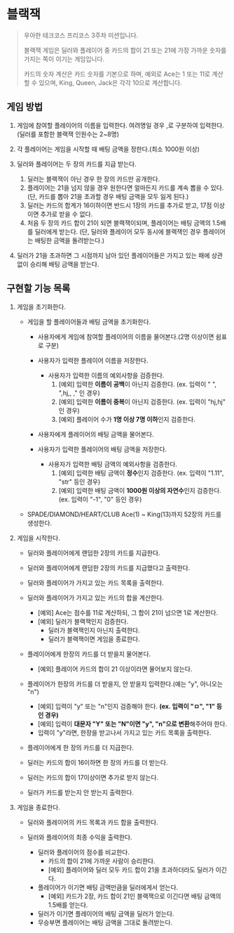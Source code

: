 # 블랙잭
> 우아한 테크코스 프리코스 3주차 미션입니다.
>
> 블랙잭 게임은 딜러와 플레이어 중 카드의 합이 21 또는 21에 가장 가까운 숫자를 가지는 쪽이 이기는 게임입니다.
>
> 카드의 숫자 계산은 카드 숫자를 기본으로 하며, 예외로 Ace는 1 또는 11로 계산할 수 있으며, King, Queen, Jack은 각각 10으로 계산합니다.

## 게임 방법
1. 게임에 참여할 플레이어의 이름을 입력한다. 여려명일 경우 ,로 구분하여 입력한다.(딜러를 포함한 블랙잭 인원수는 2~8명)
 
2. 각 플레이어는 게임을 시작할 때 배팅 금액을 정한다.(최소 1000원 이상)

3. 딜러와 플레이어는 두 장의 카드를 지급 받는다.
    1. 딜러는 블랙잭이 아닌 경우 한 장의 카드만 공개한다.
    1. 플레이어는 21을 넘지 않을 경우 원한다면 얼마든지 카드를 계속 뽑을 수 있다.
    (단, 카드를 뽑아 21을 초과할 경우 배팅 금액을 모두 잃게 된다.)
    2. 딜러는 카드의 합계가 16이하이면 반드시 1장의 카드를 추가로 받고, 17점 이상이면 추가로 받을 수 없다.
    3. 처음 두 장의 카드 합이 21이 되면 블랙잭이되며, 플레이어는 배팅 금액의 1.5배를 딜러에게 받는다.
    (단, 딜러와 플레이어 모두 동시에 블랙잭인 경우 플레이어는 배팅한 금액을 돌려받는다.)

4. 딜러가 21을 초과하면 그 시점까지 남아 있던 플레이어들은 가지고 있는 패에 상관없이 승리해 배팅 금액을 받는다.

## 구현할 기능 목록
1. 게임을 초기화한다.
    * 게임을 할 플레이어들과 배팅 금액을 초기화한다.
        * 사용자에게 게임에 참여할 플레이어의 이름을 물어본다.(2명 이상이면 쉼표로 구분)
        * 사용자가 입력한 플레이어 이름을 저장한다.
            * 사용자가 입력한 이름의 예외사항을 검증한다.
                1. [예외] 입력한 **이름이 공백**이 아닌지 검증한다. (ex. 입력이 " ", ",hj,, ," 인 경우)
                2. [예외] 입력한 **이름이 중복**이 아닌지 검증한다. (ex. 입력이 "hj,hj" 인 경우)
                3. [예외] 플레이어 수가 **1명 이상 7명 이하**인지 검증한다.

        * 사용자에게 플레이어의 배팅 금액을 물어본다.
        * 사용자가 입력한 플레이어의 배팅 금액을 저장한다.
            * 사용자가 입력한 배팅 금액의 예외사항을 검증한다.
                1. [예외] 입력한 배팅 금액이 **정수**인지 검증한다. (ex. 입력이 "1.11", "str" 등인 경우)
                2. [예외] 입력한 배팅 금액이 **1000원 이상의 자연수**인지 검증한다. (ex. 입력이 "-1", "0" 등인 경우)

    * SPADE/DIAMOND/HEART/CLUB Ace(1) ~ King(13)까지 52장의 카드를 생성한다.

2. 게임을 시작한다.
    * 딜러와 플레이어에게 랜덤한 2장의 카드를 지급한다.
    * 딜러와 플레이어에게 랜덤한 2장의 카드를 지급했다고 출력한다.

    * 딜러와 플레이어가 가지고 있는 카드 목록을 출력한다.
    * 딜러와 플레이어가 가지고 있는 카드의 합을 계산한다.
        * [예외] Ace는 점수를 11로 계산하되, 그 합이 21이 넘으면 1로 계산한다.
        * [예외] 딜러가 블랙잭인지 검증한다.
            * 딜러가 블랙잭인지 아닌지 출력한다.
            * 딜러가 블랙잭이면 게임을 종료한다.

    * 플레이어에게 한장의 카드를 더 받을지 물어본다.
        * [예외] 플레이어 카드의 합이 21 이상이라면 물어보지 않는다.
    * 플레이어가 한장의 카드를 더 받을지, 안 받을지 입력한다.(예는 "y", 아니오는 "n")
        * [예외] 입력이 "y" 또는 "n"인지 검증해야 한다. **(ex. 입력이 "ㅁ", "1" 등인 경우)**
        * [예외] 입력이 **대문자 "Y" 또는 "N"이면 "y", "n"으로 변환**해주어야 한다.
        * 입력이 "y"라면, 한장을 받고나서 가지고 있는 카드 목록을 출력한다.
    * 플레이어에게 한 장의 카드를 더 지급한다.

    * 딜러는 카드의 합이 16이하면 한 장의 카드를 더 받는다.
    * 딜러는 카드의 합이 17이상이면 추가로 받지 않는다.
    * 딜러가 카드를 받는지 안 받는지 출력한다.

3. 게임을 종료한다.
    * 딜러와 플레이어의 카드 목록과 카드 합을 출력한다.

    * 딜러와 플레이어의 최종 수익을 출력한다.
        * 딜러와 플레이어의 점수를 비교한다.
            * 카드의 합이 21에 가까운 사람이 승리한다.
            * [예외] 플레이어와 딜러 모두 카드 합이 21을 초과하더라도 딜러가 이긴다.
        * 플레이어가 이기면 배팅 금액만큼을 딜러에게서 얻는다.
            * [예외] 카드가 2장, 카드 합이 21인 블랙잭으로 이긴다면 배팅 금액의 1.5배를 얻는다.
        * 딜러가 이기면 플레이어의 배팅 금액을 딜러가 얻는다.
        * 무승부면 플레이어는 배팅 금액을 그대로 돌려받는다.
